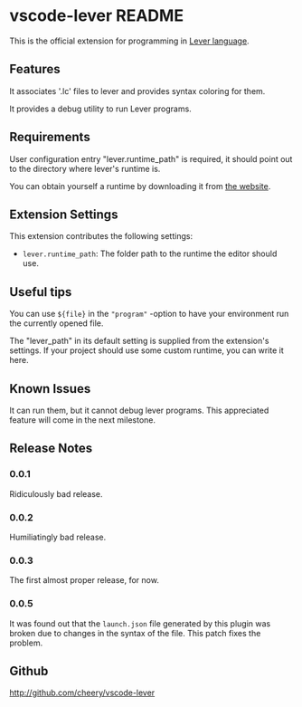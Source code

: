 # vscode-lever README

This is the official extension for programming in [Lever language](http://leverlanguage.com). 

## Features

It associates '.lc' files to lever and provides syntax coloring for them.

It provides a debug utility to run Lever programs.

## Requirements

User configuration entry "lever.runtime_path" is required, it should point out to the directory where lever's runtime is.

You can obtain yourself a runtime by downloading it from [the website](http://leverlanguage.com/#download).

## Extension Settings

This extension contributes the following settings:

* `lever.runtime_path`: The folder path to the runtime the editor should use.

## Useful tips

You can use `${file}` in the `"program"` -option to have your environment run the currently opened file.

The "lever_path" in its default setting is supplied from the extension's settings. If your project should use some custom runtime, you can write it here.

## Known Issues

It can run them, but it cannot debug lever programs. This appreciated feature will come in the next milestone.

## Release Notes

### 0.0.1

Ridiculously bad release.

### 0.0.2

Humiliatingly bad release.

### 0.0.3

The first almost proper release, for now.

### 0.0.5

It was found out that the `launch.json` file generated by this plugin was broken due to changes in the syntax of the file. This patch fixes the problem.

## Github

http://github.com/cheery/vscode-lever